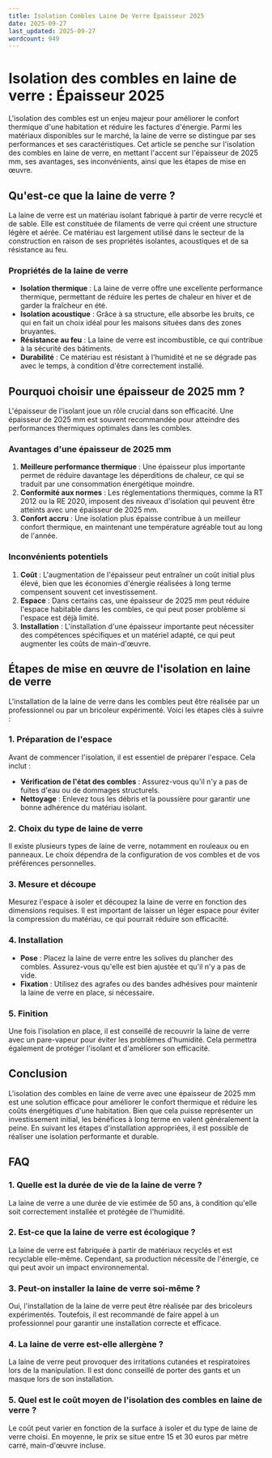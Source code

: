 ```yaml
---
title: Isolation Combles Laine De Verre Épaisseur 2025
date: 2025-09-27
last_updated: 2025-09-27
wordcount: 949
---
```


# Isolation des combles en laine de verre : Épaisseur 2025

L'isolation des combles est un enjeu majeur pour améliorer le confort thermique d'une habitation et réduire les factures d'énergie. Parmi les matériaux disponibles sur le marché, la laine de verre se distingue par ses performances et ses caractéristiques. Cet article se penche sur l'isolation des combles en laine de verre, en mettant l'accent sur l'épaisseur de 2025 mm, ses avantages, ses inconvénients, ainsi que les étapes de mise en œuvre.

## Qu'est-ce que la laine de verre ?

La laine de verre est un matériau isolant fabriqué à partir de verre recyclé et de sable. Elle est constituée de filaments de verre qui créent une structure légère et aérée. Ce matériau est largement utilisé dans le secteur de la construction en raison de ses propriétés isolantes, acoustiques et de sa résistance au feu. 

### Propriétés de la laine de verre

- **Isolation thermique** : La laine de verre offre une excellente performance thermique, permettant de réduire les pertes de chaleur en hiver et de garder la fraîcheur en été.
- **Isolation acoustique** : Grâce à sa structure, elle absorbe les bruits, ce qui en fait un choix idéal pour les maisons situées dans des zones bruyantes.
- **Résistance au feu** : La laine de verre est incombustible, ce qui contribue à la sécurité des bâtiments.
- **Durabilité** : Ce matériau est résistant à l'humidité et ne se dégrade pas avec le temps, à condition d'être correctement installé.

## Pourquoi choisir une épaisseur de 2025 mm ?

L'épaisseur de l'isolant joue un rôle crucial dans son efficacité. Une épaisseur de 2025 mm est souvent recommandée pour atteindre des performances thermiques optimales dans les combles.

### Avantages d'une épaisseur de 2025 mm

1. **Meilleure performance thermique** : Une épaisseur plus importante permet de réduire davantage les déperditions de chaleur, ce qui se traduit par une consommation énergétique moindre.
2. **Conformité aux normes** : Les réglementations thermiques, comme la RT 2012 ou la RE 2020, imposent des niveaux d'isolation qui peuvent être atteints avec une épaisseur de 2025 mm.
3. **Confort accru** : Une isolation plus épaisse contribue à un meilleur confort thermique, en maintenant une température agréable tout au long de l'année.

### Inconvénients potentiels

1. **Coût** : L'augmentation de l'épaisseur peut entraîner un coût initial plus élevé, bien que les économies d'énergie réalisées à long terme compensent souvent cet investissement.
2. **Espace** : Dans certains cas, une épaisseur de 2025 mm peut réduire l'espace habitable dans les combles, ce qui peut poser problème si l'espace est déjà limité.
3. **Installation** : L'installation d'une épaisseur importante peut nécessiter des compétences spécifiques et un matériel adapté, ce qui peut augmenter les coûts de main-d'œuvre.

## Étapes de mise en œuvre de l'isolation en laine de verre

L'installation de la laine de verre dans les combles peut être réalisée par un professionnel ou par un bricoleur expérimenté. Voici les étapes clés à suivre :

### 1. Préparation de l'espace

Avant de commencer l'isolation, il est essentiel de préparer l'espace. Cela inclut :

- **Vérification de l'état des combles** : Assurez-vous qu'il n'y a pas de fuites d'eau ou de dommages structurels.
- **Nettoyage** : Enlevez tous les débris et la poussière pour garantir une bonne adhérence du matériau isolant.

### 2. Choix du type de laine de verre

Il existe plusieurs types de laine de verre, notamment en rouleaux ou en panneaux. Le choix dépendra de la configuration de vos combles et de vos préférences personnelles.

### 3. Mesure et découpe

Mesurez l'espace à isoler et découpez la laine de verre en fonction des dimensions requises. Il est important de laisser un léger espace pour éviter la compression du matériau, ce qui pourrait réduire son efficacité.

### 4. Installation

- **Pose** : Placez la laine de verre entre les solives du plancher des combles. Assurez-vous qu'elle est bien ajustée et qu'il n'y a pas de vide.
- **Fixation** : Utilisez des agrafes ou des bandes adhésives pour maintenir la laine de verre en place, si nécessaire.

### 5. Finition

Une fois l'isolation en place, il est conseillé de recouvrir la laine de verre avec un pare-vapeur pour éviter les problèmes d'humidité. Cela permettra également de protéger l'isolant et d'améliorer son efficacité.

## Conclusion

L'isolation des combles en laine de verre avec une épaisseur de 2025 mm est une solution efficace pour améliorer le confort thermique et réduire les coûts énergétiques d'une habitation. Bien que cela puisse représenter un investissement initial, les bénéfices à long terme en valent généralement la peine. En suivant les étapes d'installation appropriées, il est possible de réaliser une isolation performante et durable.

## FAQ

### 1. Quelle est la durée de vie de la laine de verre ?

La laine de verre a une durée de vie estimée de 50 ans, à condition qu'elle soit correctement installée et protégée de l'humidité.

### 2. Est-ce que la laine de verre est écologique ?

La laine de verre est fabriquée à partir de matériaux recyclés et est recyclable elle-même. Cependant, sa production nécessite de l'énergie, ce qui peut avoir un impact environnemental.

### 3. Peut-on installer la laine de verre soi-même ?

Oui, l'installation de la laine de verre peut être réalisée par des bricoleurs expérimentés. Toutefois, il est recommandé de faire appel à un professionnel pour garantir une installation correcte et efficace.

### 4. La laine de verre est-elle allergène ?

La laine de verre peut provoquer des irritations cutanées et respiratoires lors de la manipulation. Il est donc conseillé de porter des gants et un masque lors de son installation.

### 5. Quel est le coût moyen de l'isolation des combles en laine de verre ?

Le coût peut varier en fonction de la surface à isoler et du type de laine de verre choisi. En moyenne, le prix se situe entre 15 et 30 euros par mètre carré, main-d'œuvre incluse.